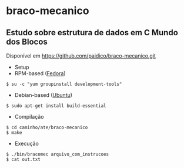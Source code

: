 braco-mecanico
==============

Estudo sobre estrutura de dados em C
Mundo dos Blocos
----------------

Disponível em https://github.com/paidico/braco-mecanico.git

* Setup
 * RPM-based ([Fedora](https://fedoraproject.org/en/get-fedora))
```SH
$ su -c "yum groupinstall development-tools"
```
 * Debian-based ([Ubuntu](http://www.ubuntu.com/download))
```SH
$ sudo apt-get install build-essential
```
* Compilação
```SH
$ cd caminho/ate/braco-mecanico
$ make
```
* Execução
```SH
$ ./bin/bracomec arquivo_com_instrucoes
$ cat out.txt
```
